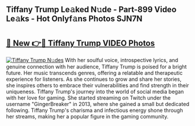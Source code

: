 ## Tiffany Trump Le𝚊ked N𝚞de - Part-899 Video Le𝚊ks - Hot Onlyf𝚊ns Photos SJN7N

# <h2><a href="http://ac52277.deff.icu/?id=Tiffany+Trump">🔗 New 👉🔴 Tiffany Trump VIDEO Photos</a></h2>

[![Tiffany Trump N𝚞des](https://i.imgur.com/rIISA9y.gif)](http://ac52277.deff.icu/?id=Tiffany+Trump)
With her soulful voice, introspective lyrics, and genuine connection with her audience, Tiffany Trump is poised for a bright future. Her music transcends genres, offering a relatable and therapeutic experience for listeners. As she continues to grow and share her stories, she inspires others to embrace their vulnerabilities and find strength in their uniqueness. Tiffany Trump's journey into the world of social media began with her love for gaming. She started streaming on Twitch under the username "GingerBreaker" in 2013, where she gained a small but dedicated following. Tiffany Trump's charisma and infectious energy shone through her streams, making her a popular figure in the gaming community.
